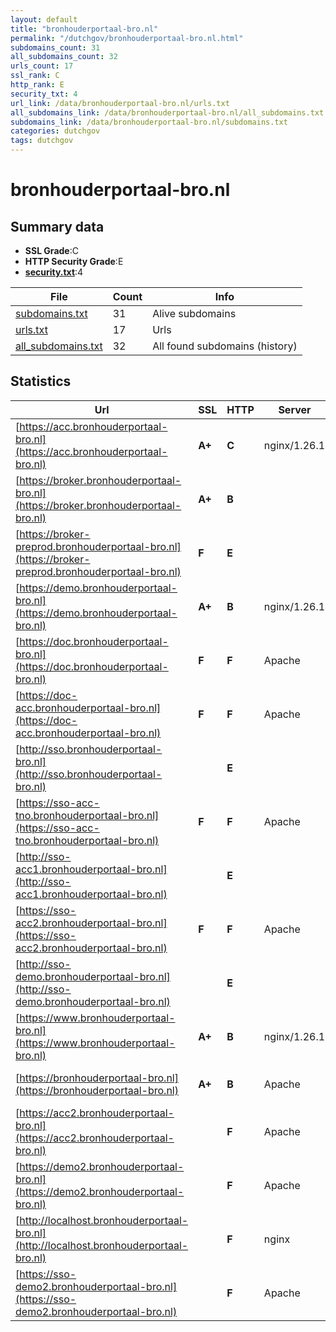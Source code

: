 ```yaml
---
layout: default
title: "bronhouderportaal-bro.nl"
permalink: "/dutchgov/bronhouderportaal-bro.nl.html"
subdomains_count: 31
all_subdomains_count: 32
urls_count: 17
ssl_rank: C
http_rank: E
security_txt: 4
url_link: /data/bronhouderportaal-bro.nl/urls.txt
all_subdomains_link: /data/bronhouderportaal-bro.nl/all_subdomains.txt
subdomains_link: /data/bronhouderportaal-bro.nl/subdomains.txt
categories: dutchgov
tags: dutchgov
---
```



# bronhouderportaal-bro.nl
## Summary data


 - **SSL Grade**:C
 - **HTTP Security Grade**:E
 - **[security.txt](https://www.digitaleoverheid.nl/nieuws/standaard-security-txt-nu-verplicht-voor-overheid/)**:4


| File       | Count | Info |
|------------|-------|------|
|[subdomains.txt](/DutchGovScope/data/bronhouderportaal-bro.nl/subdomains.txt)|31|Alive subdomains|
|[urls.txt](/DutchGovScope/data/bronhouderportaal-bro.nl/urls.txt)|17|Urls|
|[all_subdomains.txt](/DutchGovScope/data/bronhouderportaal-bro.nl/all_subdomains.txt)|32|All found subdomains (history)|


## Statistics


| Url | SSL | HTTP | Server | Cookie | HSTS | CORS | CTO | CSP | XFO | XXP | RP |FP| Tech |Title |
|--------|-------|-------|------|------|------|------|------|------|------|------|------|------|------|------|
|[https://acc.bronhouderportaal-bro.nl](https://acc.bronhouderportaal-bro.nl)| **A+**| **C**|nginx/1.26.1|:white_check_mark: |:white_check_mark: | :warning:| |:warning: | | :white_check_mark: | :white_check_mark: | |HSTS Nginx:1.26.1|Home | Bronhoude...|
|[https://broker.bronhouderportaal-bro.nl](https://broker.bronhouderportaal-bro.nl)| **A+**| **B**|| |:white_check_mark: | | | | | | :white_check_mark: | |HSTS||
|[https://broker-preprod.bronhouderportaal-bro.nl](https://broker-preprod.bronhouderportaal-bro.nl)| **F**| **E**|| | | | | | | | :white_check_mark: | |HSTS||
|[https://demo.bronhouderportaal-bro.nl](https://demo.bronhouderportaal-bro.nl)| **A+**| **B**|nginx/1.26.1|:white_check_mark: |:white_check_mark: | | | | :white_check_mark: | :white_check_mark: | :white_check_mark: | |HSTS Nginx:1.26.1|Home | Bronhoude...|
|[https://doc.bronhouderportaal-bro.nl](https://doc.bronhouderportaal-bro.nl)| **F**| **F**|Apache| | | | | | | | :white_check_mark: | |Apache HTTP Server||
|[https://doc-acc.bronhouderportaal-bro.nl](https://doc-acc.bronhouderportaal-bro.nl)| **F**| **F**|Apache| | | | | | | | :white_check_mark: | |Apache HTTP Server||
|[http://sso.bronhouderportaal-bro.nl](http://sso.bronhouderportaal-bro.nl)| | **E**|| | | | | | | | :white_check_mark: | |||
|[https://sso-acc-tno.bronhouderportaal-bro.nl](https://sso-acc-tno.bronhouderportaal-bro.nl)| **F**| **F**|Apache| | | | | | | | :white_check_mark: | |Apache HTTP Server||
|[http://sso-acc1.bronhouderportaal-bro.nl](http://sso-acc1.bronhouderportaal-bro.nl)| | **E**|| | | | | | | | :white_check_mark: | |||
|[https://sso-acc2.bronhouderportaal-bro.nl](https://sso-acc2.bronhouderportaal-bro.nl)| **F**| **F**|Apache| | | | | | | | :white_check_mark: | |Apache HTTP Server HSTS|403 Forbidden|
|[http://sso-demo.bronhouderportaal-bro.nl](http://sso-demo.bronhouderportaal-bro.nl)| | **E**|| | | | | | | | :white_check_mark: | |||
|[https://www.bronhouderportaal-bro.nl](https://www.bronhouderportaal-bro.nl)| **A+**| **B**|nginx/1.26.1|:white_check_mark: |:white_check_mark: | | | | :white_check_mark: | :white_check_mark: | :white_check_mark: | |HSTS Nginx:1.26.1|Home | Bronhoude...|
|[https://bronhouderportaal-bro.nl](https://bronhouderportaal-bro.nl)| **A+**| **B**|Apache|:white_check_mark: |:white_check_mark: | | | | :white_check_mark: | :white_check_mark: | :white_check_mark: | |Apache HTTP Server HSTS|301 Moved Perman...|
|[https://acc2.bronhouderportaal-bro.nl](https://acc2.bronhouderportaal-bro.nl)| | **F**|Apache| | | | | | | | :white_check_mark: | |Apache HTTP Server HSTS|403 Forbidden|
|[https://demo2.bronhouderportaal-bro.nl](https://demo2.bronhouderportaal-bro.nl)| | **F**|Apache| | | | | | | | :white_check_mark: | |Apache HTTP Server HSTS|403 Forbidden|
|[http://localhost.bronhouderportaal-bro.nl](http://localhost.bronhouderportaal-bro.nl)| | **F**|nginx| | | :warning:| | | | | :white_check_mark: | |Nginx|(404 Not Found)|
|[https://sso-demo2.bronhouderportaal-bro.nl](https://sso-demo2.bronhouderportaal-bro.nl)| | **F**|Apache| | | | | | | | :white_check_mark: | |Apache HTTP Server HSTS|403 Forbidden|

